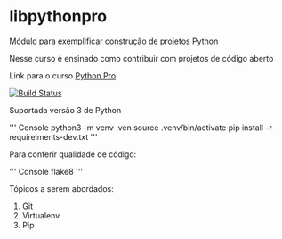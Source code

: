 # libpythonpro
Módulo para exemplificar construção de projetos Python

Nesse curso é ensinado como contribuir com projetos de código aberto

Link para o curso [Python Pro](https://pythonpro.com.br/)

[![Build Status](https://app.travis-ci.com/serghenr/libpythonpro.svg?branch=master)](https://app.travis-ci.com/serghenr/libpythonpro)

Suportada versão 3 de Python

'''
Console
python3 -m venv .ven
source .venv/bin/activate
pip install -r requireiments-dev.txt
'''

Para conferir qualidade de código:

'''
Console
flake8
'''

Tópicos a serem abordados:

1. Git
2. Virtualenv
3. Pip
